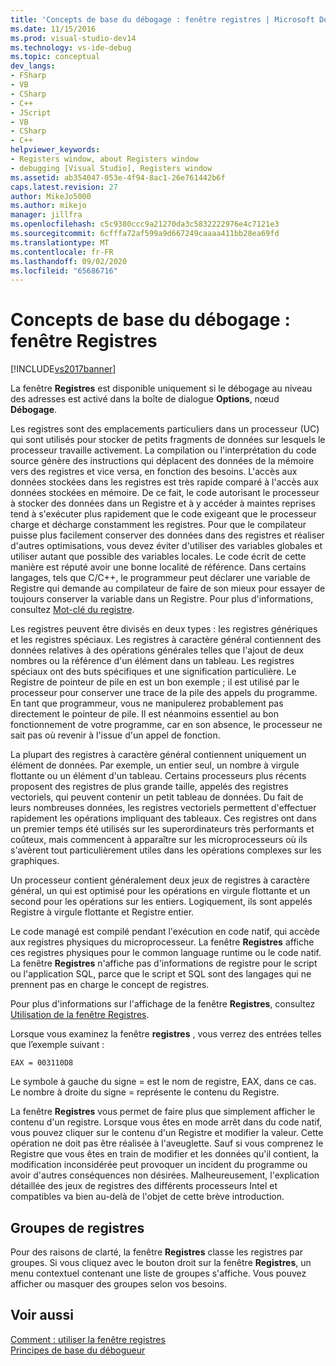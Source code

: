 ```yaml
---
title: 'Concepts de base du débogage : fenêtre registres | Microsoft Docs'
ms.date: 11/15/2016
ms.prod: visual-studio-dev14
ms.technology: vs-ide-debug
ms.topic: conceptual
dev_langs:
- FSharp
- VB
- CSharp
- C++
- JScript
- VB
- CSharp
- C++
helpviewer_keywords:
- Registers window, about Registers window
- debugging [Visual Studio], Registers window
ms.assetid: ab354047-053e-4f94-8ac1-26e761442b6f
caps.latest.revision: 27
author: MikeJo5000
ms.author: mikejo
manager: jillfra
ms.openlocfilehash: c5c9380ccc9a21270da3c5832222976e4c7121e3
ms.sourcegitcommit: 6cfffa72af599a9d667249caaaa411bb28ea69fd
ms.translationtype: MT
ms.contentlocale: fr-FR
ms.lasthandoff: 09/02/2020
ms.locfileid: "65686716"
---
```

# <a name="debugging-basics-registers-window"></a>Concepts de base du débogage : fenêtre Registres
[!INCLUDE[vs2017banner](../includes/vs2017banner.md)]

La fenêtre **Registres** est disponible uniquement si le débogage au niveau des adresses est activé dans la boîte de dialogue **Options**, nœud **Débogage**.  
  
 Les registres sont des emplacements particuliers dans un processeur (UC) qui sont utilisés pour stocker de petits fragments de données sur lesquels le processeur travaille activement. La compilation ou l'interprétation du code source génère des instructions qui déplacent des données de la mémoire vers des registres et vice versa, en fonction des besoins. L'accès aux données stockées dans les registres est très rapide comparé à l'accès aux données stockées en mémoire. De ce fait, le code autorisant le processeur à stocker des données dans un Registre et à y accéder à maintes reprises tend à s'exécuter plus rapidement que le code exigeant que le processeur charge et décharge constamment les registres. Pour que le compilateur puisse plus facilement conserver des données dans des registres et réaliser d'autres optimisations, vous devez éviter d'utiliser des variables globales et utiliser autant que possible des variables locales. Le code écrit de cette manière est réputé avoir une bonne localité de référence. Dans certains langages, tels que C/C++, le programmeur peut déclarer une variable de Registre qui demande au compilateur de faire de son mieux pour essayer de toujours conserver la variable dans un Registre. Pour plus d'informations, consultez [Mot-clé du registre](https://msdn.microsoft.com/5b66905a-2f7f-4918-bb55-5e66d4bc50f9).  
  
 Les registres peuvent être divisés en deux types : les registres génériques et les registres spéciaux. Les registres à caractère général contiennent des données relatives à des opérations générales telles que l'ajout de deux nombres ou la référence d'un élément dans un tableau. Les registres spéciaux ont des buts spécifiques et une signification particulière. Le Registre de pointeur de pile en est un bon exemple ; il est utilisé par le processeur pour conserver une trace de la pile des appels du programme. En tant que programmeur, vous ne manipulerez probablement pas directement le pointeur de pile. Il est néanmoins essentiel au bon fonctionnement de votre programme, car en son absence, le processeur ne sait pas où revenir à l'issue d'un appel de fonction.  
  
 La plupart des registres à caractère général contiennent uniquement un élément de données. Par exemple, un entier seul, un nombre à virgule flottante ou un élément d'un tableau. Certains processeurs plus récents proposent des registres de plus grande taille, appelés des registres vectoriels, qui peuvent contenir un petit tableau de données. Du fait de leurs nombreuses données, les registres vectoriels permettent d'effectuer rapidement les opérations impliquant des tableaux. Ces registres ont dans un premier temps été utilisés sur les superordinateurs très performants et coûteux, mais commencent à apparaître sur les microprocesseurs où ils s'avèrent tout particulièrement utiles dans les opérations complexes sur les graphiques.  
  
 Un processeur contient généralement deux jeux de registres à caractère général, un qui est optimisé pour les opérations en virgule flottante et un second pour les opérations sur les entiers. Logiquement, ils sont appelés Registre à virgule flottante et Registre entier.  
  
 Le code managé est compilé pendant l'exécution en code natif, qui accède aux registres physiques du microprocesseur. La fenêtre **Registres** affiche ces registres physiques pour le common language runtime ou le code natif. La fenêtre **Registres** n'affiche pas d'informations de registre pour le script ou l'application SQL, parce que le script et SQL sont des langages qui ne prennent pas en charge le concept de registres.  
  
 Pour plus d'informations sur l'affichage de la fenêtre **Registres**, consultez [Utilisation de la fenêtre Registres](../debugger/how-to-use-the-registers-window.md).  
  
 Lorsque vous examinez la fenêtre **registres** , vous verrez des entrées telles que l’exemple suivant :  
  
```  
EAX = 003110D8  
```  
  
 Le symbole à gauche du signe = est le nom de registre, EAX, dans ce cas. Le nombre à droite du signe = représente le contenu du Registre.  
  
 La fenêtre **Registres** vous permet de faire plus que simplement afficher le contenu d'un registre. Lorsque vous êtes en mode arrêt dans du code natif, vous pouvez cliquer sur le contenu d'un Registre et modifier la valeur. Cette opération ne doit pas être réalisée à l'aveuglette. Sauf si vous comprenez le Registre que vous êtes en train de modifier et les données qu'il contient, la modification inconsidérée peut provoquer un incident du programme ou avoir d'autres conséquences non désirées. Malheureusement, l'explication détaillée des jeux de registres des différents processeurs Intel et compatibles va bien au-delà de l'objet de cette brève introduction.  
  
## <a name="register-groups"></a>Groupes de registres  
 Pour des raisons de clarté, la fenêtre **Registres** classe les registres par groupes. Si vous cliquez avec le bouton droit sur la fenêtre **Registres**, un menu contextuel contenant une liste de groupes s'affiche. Vous pouvez afficher ou masquer des groupes selon vos besoins.  
  
## <a name="see-also"></a>Voir aussi  
 [Comment : utiliser la fenêtre registres](../debugger/how-to-use-the-registers-window.md)   
 [Principes de base du débogueur](../debugger/debugger-basics.md)
